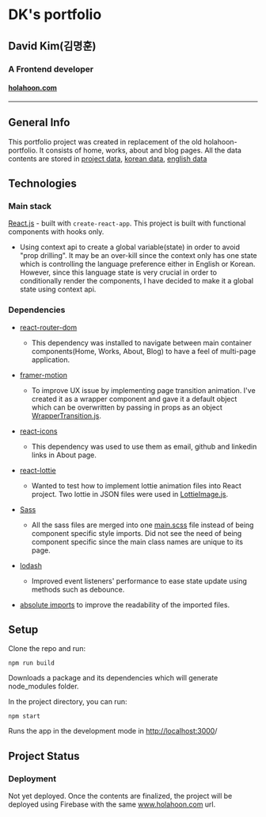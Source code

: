 # DK's portfolio
## David Kim(김명훈) 
### A Frontend developer
#### [holahoon.com](https://holahoon.com/)
---

## General Info
This portfolio project was created in replacement of the old holahoon-portfolio. It consists of home, works, about and blog pages. All the data contents are stored in [project data](./src/components/data/dkData.js), [korean data](./src/components/data/dataInKorean.js), [english data](./src/components/data/dataInEnglish.js)

## Technologies

### Main stack
 [React.js](https://reactjs.org/) - built with `create-react-app`. This project is built with functional components with hooks only.
 - Using context api to create a global variable(state) in order to avoid "prop drilling". It may be an over-kill since the context only has one state which is controlling the language preference either in English or Korean. However, since this language state is very crucial in order to conditionally render the components, I have decided to make it a global state using context api.

### Dependencies
- [react-router-dom](https://reactrouter.com/web/guides/quick-start)
  - This dependency was installed to navigate between main container components(Home, Works, About, Blog) to have a feel of multi-page application.
- [framer-motion](https://www.framer.com/motion/)
  - To improve UX issue by implementing page transition animation. I've created it as a wrapper component and gave it a default object which can be overwritten by passing in props as an object [WrapperTransition.js](./src/components/wrapperContainerTransition/WrapperTransition.js).
- [react-icons](https://react-icons.github.io/react-icons/)
  - This dependency was used to use them as email, github and linkedin links in About page.
- [react-lottie](https://github.com/chenqingspring/react-lottie#readme)
  - Wanted to test how to implement lottie animation files into React project. Two lottie in JSON files were used in [LottieImage.js](./src/components/lottieImage/LottieImage.js).
- [Sass](https://sass-lang.com/)
  - All the sass files are merged into one [main.scss](./src/style/main.scss) file instead of being component specific style imports. Did not see the need of being component specific since the main class names are unique to its page.
- [lodash](https://lodash.com/)
  - Improved event listeners' performance to ease state update using methods such as debounce.

- [absolute imports](https://create-react-app.dev/docs/importing-a-component/) to improve the readability of the imported files.

## Setup
Clone the repo and run:
```
npm run build
```
Downloads a package and its dependencies which will generate node_modules folder.

In the project directory, you can run:

```
npm start
```
Runs the app in the development mode in [http://localhost:3000](http://localhost:3000)/

## Project Status

### Deployment
Not yet deployed. Once the contents are finalized, the project will be deployed using Firebase with the same www.holahoon.com url.
